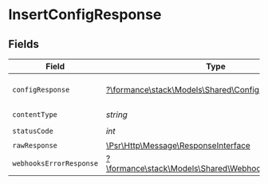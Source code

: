 # InsertConfigResponse


## Fields

| Field                                                                                                        | Type                                                                                                         | Required                                                                                                     | Description                                                                                                  |
| ------------------------------------------------------------------------------------------------------------ | ------------------------------------------------------------------------------------------------------------ | ------------------------------------------------------------------------------------------------------------ | ------------------------------------------------------------------------------------------------------------ |
| `configResponse`                                                                                             | [?\formance\stack\Models\Shared\ConfigResponse](../../models/shared/ConfigResponse.md)                       | :heavy_minus_sign:                                                                                           | Config created successfully.                                                                                 |
| `contentType`                                                                                                | *string*                                                                                                     | :heavy_check_mark:                                                                                           | N/A                                                                                                          |
| `statusCode`                                                                                                 | *int*                                                                                                        | :heavy_check_mark:                                                                                           | N/A                                                                                                          |
| `rawResponse`                                                                                                | [\Psr\Http\Message\ResponseInterface](https://www.php-fig.org/psr/psr-7/#33-psrhttpmessageresponseinterface) | :heavy_minus_sign:                                                                                           | N/A                                                                                                          |
| `webhooksErrorResponse`                                                                                      | [?\formance\stack\Models\Shared\WebhooksErrorResponse](../../models/shared/WebhooksErrorResponse.md)         | :heavy_minus_sign:                                                                                           | Error                                                                                                        |